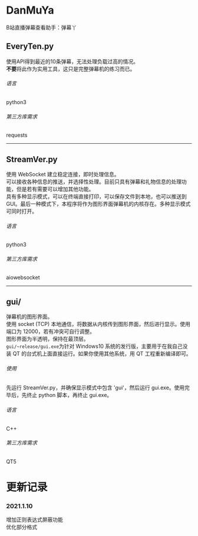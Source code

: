 # DanMuYa
B站直播弹幕查看助手：弹幕丫  

## EveryTen.py
使用API得到最近的10条弹幕，无法处理负载过高的情况。  
**不要**将此作为实用工具，这只是完整弹幕机的练习而已。  
###### 语言
python3  
###### 第三方库需求
requests

---

## StreamVer.py
使用 WebSocket 建立稳定连接，即时处理信息。  
可以接收各种信息的推送，并选择性处理。目前只具有弹幕和礼物信息的处理功能，但是若有需要可以增加其他功能。  
具有多种显示模式，可以在终端直接打印，可以保存文件到本地，也可以推送到 GUI。最后一种模式下，本程序将作为图形界面弹幕机的内核存在。多种显示模式可同时打开。  
###### 语言
python3  
###### 第三方库需求
aiowebsocket

---

## gui/
弹幕机的图形界面。  
使用 socket (TCP) 本地通信，将数据从内核传到图形界面，然后进行显示。使用端口为 12000，若有冲突可自行调整。  
图形界面为半透明，保持在最顶层。  
`gui/~release/gui.exe`为针对 Windows10 系统的发行版，主要用于在我自己没装 QT 的台式机上面直接运行。如果你使用其他系统，用 QT 工程重新编译即可。
###### 使用
先运行 StreamVer.py，并确保显示模式中包含 'gui'，然后运行 gui.exe。使用完毕后，先终止 python 脚本，再终止 gui.exe。
###### 语言
C++  
###### 第三方库需求
QT5

# 更新记录
### 2021.1.10
增加正则表达式屏蔽功能  
优化部分格式  
